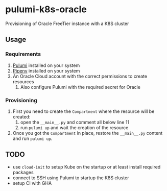 # pulumi-k8s-oracle

Provisioning of Oracle FreeTier instance with a K8S cluster

## Usage

### Requirements

1. [Pulumi](https://www.pulumi.com/docs/get-started/install/) installed on your system
2. [Pipenv](https://pipenv.pypa.io/en/latest/) installed on your system
3. An Oracle Cloud account with the correct permissions to create resources
   1. Also configure Pulumi with the required secret for Oracle

### Provisioning

1. First you need to create the `Compartment` where the resource will be created:
   1. open the `__main__.py` and comment all below line 11
   2. run `pulumi up` and wait the creation of the resource
2. Once you got the `Compartment` in place, restore the `__main__.py` content and run `pulumi up`.

## TODO

- use `cloud-init` to setup Kube on the startup or at least install required packages
- connect to SSH using Pulumi to startup the K8S cluster
- setup CI with GHA
